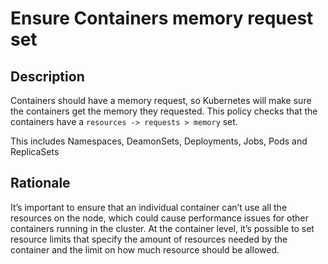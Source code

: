 # Ensure Containers memory request set

## Description

Containers should have a memory request, so Kubernetes will make sure the containers get the memory they requested.
This policy checks that the containers have a `resources -> requests > memory` set.

This includes Namespaces, DeamonSets, Deployments, Jobs, Pods and ReplicaSets 

## Rationale

It’s important to ensure that an individual container can’t use all the resources on the node, which could cause performance issues for other containers running in the cluster. At the container level, it’s possible to set resource limits that specify the amount of resources needed by the container and the limit on how much resource should be allowed.

